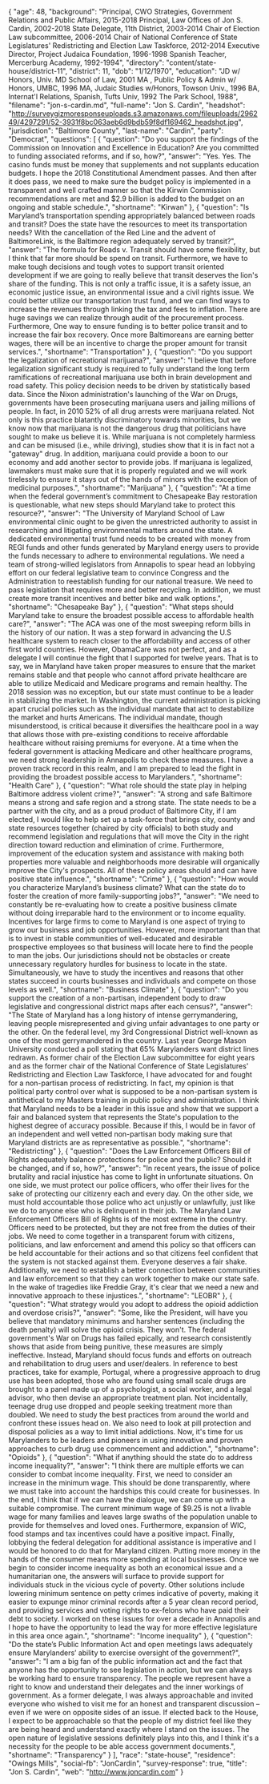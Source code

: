 {
  "age": 48,
  "background": "Principal, CWO Strategies, Government Relations and Public Affairs, 2015-2018 Principal, Law Offices of Jon S. Cardin, 2002-2018 State Delegate, 11th District, 2003-2014 Chair of Election Law subcommittee, 2006-2014 Chair of National Conference of State Legislatures' Redistricting and Election Law Taskforce, 2012-2014  Executive Director, Project Judaica Foundation, 1996-1998 Spanish Teacher, Mercerburg Academy, 1992-1994",
  "directory": "content/state-house/district-11",
  "district": 11,
  "dob": "1/12/1970",
  "education": "JD w/ Honors, Univ. MD School of Law, 2001 MA , Public Policy & Admin w/ Honors, UMBC, 1996 MA, Judaic Studies w/Honors, Towson Univ., 1996 BA, Internat'l Relations, Spanish, Tufts Univ, 1992 The Park School, 1988",
  "filename": "jon-s-cardin.md",
  "full-name": "Jon S. Cardin",
  "headshot": "http://surveygizmoresponseuploads.s3.amazonaws.com/fileuploads/296249/4297291/52-3931f8bc063aeb6d9bdb59f8df169462_headshot.jpg",
  "jurisdiction": "Baltimore County",
  "last-name": "Cardin",
  "party": "Democrat",
  "questions": [
    {
      "question": "Do you support the findings of the Commission on Innovation and Excellence in Education? Are you committed to funding associated reforms, and if so, how?",
      "answer": "Yes.  Yes. The casino funds must be money that supplements and not supplants education budgets.  I hope the 2018 Constitutional Amendment passes.  And then after it does pass, we need to make sure the budget policy is implemented in a transparent and well crafted manner so that the Kirwin Commission recommendations are met and $2.9 billion is added to the budget on an ongoing and stable schedule.",
      "shortname": "Kirwan"
    },
    {
      "question": "Is Maryland’s transportation spending appropriately balanced between roads and transit? Does the state have the resources to meet its transportation needs? With the cancellation of the Red Line and the advent of BaltimoreLink, is the Baltimore region adequately served by transit?",
      "answer": "The formula for Roads v. Transit should have some flexibility, but I think that far more should be spend on transit.  Furthermore, we have to make tough decisions and tough votes to support transit oriented development if we are going to really believe that transit deserves the lion's share of the funding.  This is not only a traffic issue, it is a safety issue, an economic justice issue, an environmental issue and a civil rights issue.  We could better utilize our transportation trust fund, and we can find ways to increase the revenues through linking the tax and fees to inflation.  There are huge savings we can realize through audit of the procurement process.  Furthermore, One way to ensure funding is to better police transit and to increase the fair box recovery.  Once more Baltimoreans are earning better wages, there will be an incentive to charge the proper amount for transit services.",
      "shortname": "Transportation"
    },
    {
      "question": "Do you support the legalization of recreational marijuana?",
      "answer": "I believe that before legalization significant study is required to fully understand the long term ramifications of recreational marijuana use both in brain development and road safety.  This policy decision needs to be driven by statistically based data. Since the Nixon administration's launching of the War on Drugs, governments have been prosecuting marijuana users and jailing millions of people. In fact, in 2010 52% of all drug arrests were marijuana related. Not only is this practice blatantly discriminatory towards minorities, but we know now that marijuana is not the dangerous drug that politicians have sought to make us believe it is. While marijuana is not completely harmless and can be misused (i.e., while driving), studies show that it is in fact not a \"gateway\" drug. In addition, marijuana could provide a boon to our economy and add another sector to provide jobs. If marijuana is legalized, lawmakers must make sure that it is properly regulated and we will work tirelessly to ensure it stays out of the hands of minors with the exception of medicinal purposes.",
      "shortname": "Marijuana"
    },
    {
      "question": "At a time when the federal government’s commitment to Chesapeake Bay restoration is questionable, what new steps should Maryland take to protect this resource?",
      "answer": "The University of Maryland School of Law environmental clinic ought to be given the unrestricted authority to assist in researching and litigating environmental matters around the state.  A dedicated environmental trust fund needs to be created with money from REGI funds and other funds generated by Maryland energy users to provide the funds necessary to adhere to environmental regulations.   We need a team of strong-willed legislators from Annapolis to spear head an lobbying effort on our federal legislative team to convince Congress and the Administration to reestablish funding for our national treasure.  We need to pass legislation that requires more and better recycling.  In addition, we must create more transit incentives and better bike and walk options.",
      "shortname": "Chesapeake Bay"
    },
    {
      "question": "What steps should Maryland take to ensure the broadest possible access to affordable health care?",
      "answer": "The ACA was one of the most sweeping reform bills in the history of our nation. It was a step forward in advancing the U.S healthcare system to reach closer to the affordability and access of other first world countries. However, ObamaCare was not perfect, and as a delegate I will continue the fight that I supported for twelve years.  That is to say, we in Maryland have taken proper measures to ensure that the market remains stable and that people who cannot afford private healthcare are able to utilize Medicaid and Medicare programs and remain healthy.  The 2018 session was no exception, but our state must continue to be a leader in stabilizing the market. In Washington, the current administration is picking apart crucial policies such as the individual mandate that act to destabilize the market and hurts Americans. The individual mandate, though misunderstood, is critical because it diversifies the healthcare pool in a way that allows those with pre-existing conditions to receive affordable healthcare without raising premiums for everyone. At a time when the federal government is attacking Medicare and other healthcare programs, we need strong leadership in Annapolis to check these measures. I have a proven track record in this realm, and I am prepared to lead the fight in providing the broadest possible access to Marylanders.",
      "shortname": "Health Care"
    },
    {
      "question": "What role should the state play in helping Baltimore address violent crime?",
      "answer": "A strong and safe Baltimore means a strong and safe region and a strong state.  The state needs to be a partner with the city, and as a proud product of Baltimore City,  if I am elected, I would like to help set up a task-force that brings city, county and state resources together (chaired by city officials) to both study and recommend legislation and regulations that will move the City in the right direction toward reduction and elimination of crime.    Furthermore, improvement of the education system and assistance with making both properties more valuable and neighborhoods more desirable will organically improve the City's prospects.  All of these policy areas should and can have positive state influence.",
      "shortname": "Crime"
    },
    {
      "question": "How would you characterize Maryland’s business climate? What can the state do to foster the creation of more family-supporting jobs?",
      "answer": "We need to constantly be re-evaluating how to create a positive business climate without doing irreparable hard to the environment or to income equality.  Incentives for large firms to come to Maryland is one aspect of trying to grow our business and job opportunities.  However, more important than that is to invest in stable communities of well-educated and desirable prospective employees so that business will locate here to find the people to man the jobs.   Our jurisdictions should not be obstacles or create unnecessary regulatory hurdles for business to locate in the state.  Simultaneously, we have to study the incentives and reasons that other states succeed in courts businesses and individuals and compete on those levels as well.",
      "shortname": "Business Climate"
    },
    {
      "question": "Do you support the creation of a non-partisan, independent body to draw legislative and congressional district maps after each census?",
      "answer": "The State of Maryland has a long history of intense gerrymandering, leaving people misrepresented and giving unfair advantages to one party or the other. On the federal level, my 3rd Congressional District well-known as one of the most gerrymandered in the country. Last year George Mason University conducted a poll stating that 65% Marylanders want district lines redrawn. As former chair of the Election Law subcommittee for eight years and as the former chair of the National Conference of State Legislatures' Redistricting and Election Law Taskforce, I have advocated for and fought for a non-partisan process of redistricting.  In fact, my opinion is that political party control over what is supposed to be a non-partisan system is antithetical to my Masters training in public policy and administration.  I think that Maryland needs to be a leader in this issue and show that we support a fair and balanced system that represents the State's population to the highest degree of accuracy possible. Because if this, I would be in favor of an independent and well vetted non-partisan body making sure that Maryland districts are as representative as possible.",
      "shortname": "Redistricting"
    },
    {
      "question": "Does the Law Enforcement Officers Bill of Rights adequately balance protections for police and the public? Should it be changed, and if so, how?",
      "answer": "In recent years, the issue of police brutality and racial injustice has come to light in unfortunate situations. On one side, we must protect our police officers, who offer their lives for the sake of protecting our citizenry each and every day. On the other side, we must hold accountable those police who act unjustly or unlawfully, just like we do to anyone else who is delinquent in their job. The Maryland Law Enforcement Officers Bill of Rights is of the most extreme in the country. Officers need to be protected, but they are not free from the duties of their jobs. We need to come together in a transparent forum with citizens, politicians, and law enforcement and amend this policy so that officers can be held accountable for their actions and so that citizens feel confident that the system is not stacked against them.  Everyone deserves a fair shake. Additionally, we need to establish a better connection between communities and law enforcement so that they can work together to make our state safe. In the wake of tragedies like Freddie Gray, it's clear that we need a new and innovative approach to these injustices.",
      "shortname": "LEOBR"
    },
    {
      "question": "What strategy would you adopt to address the opioid addiction and overdose crisis?",
      "answer": "Some, like the President, will have you believe that mandatory minimums and harsher sentences (including the death penalty) will solve the opioid crisis.  They won't.  The federal government's War on Drugs has failed epically, and research consistently shows that aside from being punitive, these measures are simply ineffective. Instead, Maryland should focus funds and efforts on outreach and rehabilitation to drug users and user/dealers. In reference to best practices, take for example, Portugal, where a progressive approach to drug use has been adopted, those who are found using small scale drugs are brought to a panel made up of a psychologist, a social worker, and a legal advisor, who then devise an appropriate treatment plan. Not incidentally, teenage drug use dropped and people seeking treatment more than doubled. We need to study the best practices from around the world and confront these issues head on.  We also need to look at pill protection and disposal policies as a way to limit initial addictions.  Now, it's time for us Marylanders to be leaders and pioneers in using innovative and proven approaches to curb drug use commencement and addiction.",
      "shortname": "Opioids"
    },
    {
      "question": "What if anything should the state do to address income inequality?",
      "answer": "I think there are multiple efforts we can consider to combat income inequality.  First, we need to consider an increase in the minimum wage.  This should be done transparently, where we must take into account the hardships this could create for businesses.  In the end, I think that if we can have the dialogue, we can come up with a suitable compromise.  The current minimum wage of $9.25 is not a livable wage for many families and leaves large swaths of the population unable to provide for themselves and loved ones. Furthermore, expansion of WIC, food stamps and tax incentives could have a positive impact.  Finally, lobbying the federal delegation for additional assistance is imperative and I would be honored to do that for Maryland citizen.  Putting more money in the hands of the consumer means more spending at local businesses. Once we begin to consider income inequality as both an economical issue and a humanitarian one, the answers will surface to provide support for individuals stuck in the vicious cycle of poverty.   Other solutions include lowering minimum sentence on petty crimes indicative of poverty, making it easier to expunge minor criminal records after a 5 year clean record period, and providing services and voting rights to ex-felons who have paid their debt to society.  I worked on these issues for over a decade in Annapolis and I hope to have the opportunity to lead the way for more effective legislature in this area once again.",
      "shortname": "Income inequality"
    },
    {
      "question": "Do the state’s Public Information Act and open meetings laws adequately ensure Marylanders’ ability to exercise oversight of the government?",
      "answer": "I am a big fan of the public information act and the fact that anyone has the opportunity to see legislation in action, but we can always be working hard to ensure transparency. The people we represent have a right to know and understand their delegates and the inner workings of government. As a former delegate, I was always approachable and invited everyone who wished to visit me for an honest and transparent discussion – even if we were on opposite sides of an issue.  If elected back to the House, I expect to be approachable so that the people of my district feel like they are being heard and understand exactly where I stand on the issues. The open nature of legislative sessions definitely plays into this, and I think it's a necessity for the people to be able access government documents.",
      "shortname": "Transparency"
    }
  ],
  "race": "state-house",
  "residence": "Owings Mills",
  "social-fb": "JonCardin",
  "survey-response": true,
  "title": "Jon S. Cardin",
  "web": "http://www.joncardin.com"
}
